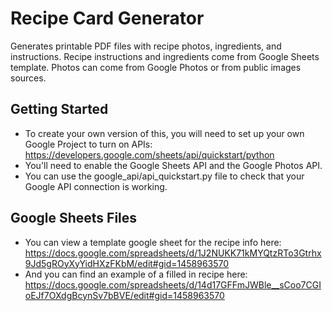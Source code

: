 # Recipe Card Generator
Generates printable PDF files with recipe photos, ingredients, and instructions. Recipe instructions and ingredients come from Google Sheets template. Photos can come from Google Photos or from public images sources.

## Getting Started
- To create your own version of this, you will need to set up your own Google Project to turn on APIs: https://developers.google.com/sheets/api/quickstart/python
- You'll need to enable the Google Sheets API and the Google Photos API.
- You can use the google_api/api_quickstart.py file to check that your Google API connection is working.

## Google Sheets Files
- You can view a template google sheet for the recipe info here: https://docs.google.com/spreadsheets/d/1J2NUKK71kMYQtzRTo3Gtrhx9Jd5gROyXyYidHXzFKbM/edit#gid=1458963570
- And you can find an example of a filled in recipe here: https://docs.google.com/spreadsheets/d/14d17GFFmJWBle__sCoo7CGIoEJf7OXdgBcynSv7bBVE/edit#gid=1458963570





